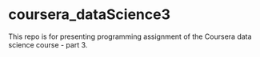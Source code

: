 # coursera_dataScience3
This repo is for presenting programming assignment of the Coursera data science course - part 3.
